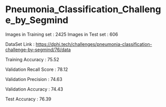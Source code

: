 # Pneumonia_Classification_Challenge_by_Segmind
Images in Training set : 2425
Images in Test set : 606

DataSet Link : https://dphi.tech/challenges/pneumonia-classification-challenge-by-segmind/76/data

Training Accuracy : 75.52

Validation Recall Score : 78.12

Validation Precision : 74.63

Validation Accuracy : 74.43

Test Accuracy : 76.39
